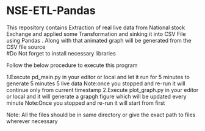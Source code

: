 # NSE-ETL-Pandas
This repository contains Extraction of real live data from National stock Exchange and applied some Transformation and sinking it into CSV File using Pandas .
Along with that animated graph will be generated from the CSV file source  
#Do Not forget to install necessary libraries

Follow the below procedure to execute this program

1.Execute pd_main.py in your editor or local and let it run for 5 minutes to generate 5 minutes 5 live data
  Note:once you stopped and re-run it will continue only from current timestamp
2.Execute plot_graph.py in your editor or local and it will generate a grapgh figure which will be updated every minute
  Note:Once you stopped and re-run it will start from first
  
Note: All the files should be in same directory or give the exact path to files wherever necessary

